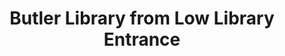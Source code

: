 ---
_date: between 1934 and 2009
derivativo_link: https://derivativo-2.library.columbia.edu/iiif/2/ldpd:340994/
dlc_link: https://dlc.library.columbia.edu/catalog/cul:ngf1vhhmwn
format: photographs
iiif_json: https://derivativo-2.library.columbia.edu/iiif/2/ldpd:340994/info.json
name: 
native_jpg: https://derivativo-2.library.columbia.edu/iiif/2/ldpd:340994/full/!768,768/0/native.jpg
shelf_location: Box no. Box 162, Folder no. Folder 13 (Buildings & Grounds - Morningside
  - Butler Library, exterior), Historical Photograph Collection
subjects: Academic libraries; New York (N.Y.); Butler Library
summary: View of Butler Library as seen from the entrance of Low Memorial Library.
title: Butler Library from Low Library Entrance
layout: photo-page
---